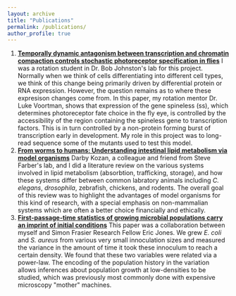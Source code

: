 ```yaml
---
layout: archive
title: "Publications"
permalink: /publications/
author_profile: true
---
```


1. **[Temporally dynamic antagonism between transcription and chromatin compaction controls stochastic photoreceptor specification in flies](https://www.cell.com/developmental-cell/pdf/S1534-5807(22)00457-9.pdf)** I was a rotation student in Dr. Bob Johnston's lab for this project. Normally when we think of cells differentiating into different cell types, we think of this change being primarily driven by differential protein or RNA expression. However, the question remains as to where these expresison changes come from. In this paper, my rotation mentor Dr. Luke Voortman, shows that expression of the gene spineless (ss), which determines photoreceptor fate choice in the fly eye, is controlled by the accessibility of the region containing the spineless gene to transcription factors. This is in turn controlled by a non-protein forming burst of transcription early in development. My role in this project was to long-read sequence some of the mutants used to test this model. 
2. **[From worms to humans: Understanding intestinal lipid metabolism via model organisms](https://www.sciencedirect.com/science/article/abs/pii/S1388198123000148)** Darby Kozan, a colleague and friend from Steve Farber's lab, and I did a literature review on the various systems involved in lipid metabolism (absorbtion, trafficking, storage), and how these systems differ between common labratory animals including *C. elegans*, *drosophila*, zebrafish, chickens, and rodents. The overall goal of this review was to highlight the advantages of model organisms for this kind of research, with a special emphasis on non-mammalian systems which are often a better choice financially and ethically.
3. **[First-passage-time statistics of growing microbial populations carry an imprint of initial conditions](https://www.nature.com/articles/s41598-023-48726-w)** This paper was a collaboration between myself and Simon Frasier Research Fellow Eric Jones. We grew *E. coli* and *S. aureus* from various very small innoculation sizes and measured the variance in the amount of time it took these innoculum to reach a certain density. We found that these two variables were related via a power-law. The encoding of the population history in the variation allows inferences about population growth at low-densities to be studied, which was previously most commonly done with expensive microscopy "mother" machines. 
